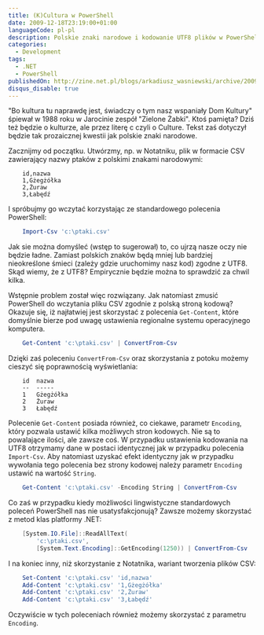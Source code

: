 ```yaml
---
title: (K)Cultura w PowerShell
date: 2009-12-18T23:19:00+01:00
languageCode: pl-pl
description: Polskie znaki narodowe i kodowanie UTF8 plików w PowerShell
categories:
  - Development
tags:
  - .NET
  - PowerShell
publishedOn: http://zine.net.pl/blogs/arkadiusz_wasniewski/archive/2009/12/18/k-cultura-w-powershell.aspx
disqus_disable: true
---
```


"Bo kultura tu naprawdę jest, świadczy o tym nasz wspaniały Dom Kultury" śpiewał w 1988 roku w Jarocinie zespół "Zielone Żabki". Ktoś pamięta? Dziś też będzie o kulturze, ale przez literę c czyli o Culture. Tekst zaś dotyczył będzie tak prozaicznej kwestii jak polskie znaki narodowe.

Zacznijmy od początku. Utwórzmy, np. w Notatniku, plik w formacie CSV zawierający nazwy ptaków z polskimi znakami narodowymi:

```csv
    id,nazwa
    1,Gżegżółka
    2,Żuraw
    3,Łabędź
```

I spróbujmy go wczytać korzystając ze standardowego polecenia PowerShell:

```powershell
    Import-Csv 'c:\ptaki.csv'
```

Jak sie można domyśleć (wstęp to sugerował) to, co ujrzą nasze oczy nie będzie ładne. Zamiast polskich znaków będą mniej lub bardziej nieokreślone śmieci (zależy gdzie uruchomimy nasz kod) zgodne z UTF8. Skąd wiemy, że z UTF8? Empirycznie będzie można to sprawdzić za chwil kilka.

Wstępnie problem został więc rozwiązany. Jak natomiast zmusić PowerShell do wczytania pliku CSV zgodnie z polską stroną kodową? Okazuje się, iż najłatwiej jest skorzystać z polecenia `Get-Content`, które domyślnie bierze pod uwagę ustawienia regionalne systemu operacyjnego komputera.

```powershell
    Get-Content 'c:\ptaki.csv' | ConvertFrom-Csv
```

Dzięki zaś poleceniu `ConvertFrom-Csv` oraz skorzystania z potoku możemy cieszyć się poprawnością wyświetlania:

```shell
    id  nazwa
    --  -----
    1   Gżegżółka
    2   Żuraw
    3   Łabędź
```

Polecenie `Get-Content` posiada również, co ciekawe, parametr `Encoding`, który pozwala ustawić kilka możliwych stron kodowych. Nie są to powalające ilości, ale zawsze coś. W przypadku ustawienia kodowania na UTF8 otrzymamy dane w postaci identycznej jak w przypadku polecenia `Import-Csv`. Aby natomiast uzyskać efekt identyczny jak w przypadku wywołania tego polecenia bez strony kodowej należy parametr `Encoding` ustawić na wartość `String`.

```powershell
    Get-Content 'c:\ptaki.csv' -Encoding String | ConvertFrom-Csv
```

Co zaś w przypadku kiedy możliwości lingwistyczne standardowych poleceń PowerShell nas nie usatysfakcjonują? Zawsze możemy skorzystać z metod klas platformy .NET:

```powershell
    [System.IO.File]::ReadAllText(
        'c:\ptaki.csv',
        [System.Text.Encoding]::GetEncoding(1250)) | ConvertFrom-Csv
```

I na koniec inny, niż skorzystanie z Notatnika, wariant tworzenia plików CSV:

```powershell
    Set-Content 'c:\ptaki.csv' 'id,nazwa'
    Add-Content 'c:\ptaki.csv' '1,Gżegżółka'
    Add-Content 'c:\ptaki.csv' '2,Żuraw'
    Add-Content 'c:\ptaki.csv' '3,Łabędź'
```

Oczywiście w tych poleceniach również możemy skorzystać z parametru `Encoding`.